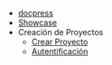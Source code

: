 * [docpress](../README.md)
* [Showcase](showcase.md)
* Creación de Proyectos
  * [Crear Proyecto](instalacion/instalacion.md)
  * [Autentificación](instalacion/autentificacion.md)
